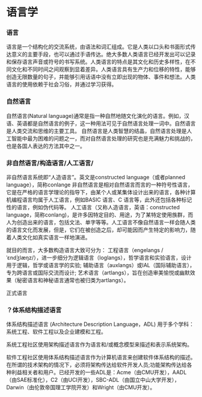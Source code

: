 
# 语言学


### 语言

语言是一个结构化的交流系统，由语法和词汇组成。它是人类以口头和书面形式传达意义的主要手段，也可以通过手语传达。绝大多数人类语言已经开发出可以记录和保存语言声音或符号的书写系统。人类语言的特点是其文化和历史多样性，在不同文化和不同时间之间观察到显着差异。人类语言具有生产力和位移的特性，能够创造无限数量的句子，并能够引用话语中没有立即出现的物体、事件和想法。人类语言的使用依赖于社会习俗，并通过学习获得。

### 自然语言

自然语言(Natural language)通常是指一种自然地随文化演化的语言。例如，汉语、英语都是自然语言的例子，这一种用法可见于自然语言处理一词中。自然语言是人类交流和思维的主要工具。 自然语言是人类智慧的结晶，自然语言处理是人工智能中最为困难的问题之一，而对自然语言处理的研究也是充满魅力和挑战的，也是各国人表达的方法其中之一。


### 非自然语言/构造语言/人工语言/

非自然语言系统即“人造语言”。英文是constructed language（或者planned language），简称conlange
非自然语言是相对自然语言而言的一种符号性语言，它是在严格的语言学理论的指导下，由某个人或某集体设计出来的语言，各种计算机编程语言均属于人工语言，例如BASIC 语言、C 语言等，此外还包括各种标记性的语言，例如伪代码等。 
人工语言（又称人造语言，英语：constructed language，简称conlang)，是许多因特定目的、用途，为了某特定使用族群，而人为创造出来的语言，包括文法、单字等等。人工语言不像自然语言一样会随人类的语言文化而发展，但是，它们在被创造之后，却可能因而产生特定的影响力，随着人类文化如真实语言一样地演进。


就目的而言，大多数构造语言大致可分为：
工程语言（engelangs /ˈɛndۡʒlæŋz/），进一步细分为逻辑语言（loglangs），哲学语言和实验语言，设计用于逻辑，哲学或语言学的实验;
辅助语言（auxlangs）或IAL（国际辅助语言），专为跨语言或国际交流而设计;
艺术语言（artlangs），旨在创造审美愉悦或幽默效果（秘密语言和神秘语言通常也被归类为artlangs）。


正式语言

### ？体系结构描述语言

体系结构描述语言 (Architecture Description Language，ADL) 用于多个学科：系统工程、软件工程以及企业建模和工程。

系统工程社区使用架构描述语言作为语言和/或概念模型来描述和表示系统架构。

软件工程社区使用体系结构描述语言作为计算机语言来创建软件体系结构的描述。在所谓的技术架构的情况下，必须将架构传达给软件开发人员;功能架构传达给各种利益相关者和用户。已经开发的一些ADL是：Acme（由CMU开发），AADL（由SAE标准化），C2（由UCI开发），SBC-ADL（由国立中山大学开发），Darwin（由伦敦帝国理工学院开发）和Wright（由CMU开发）。
